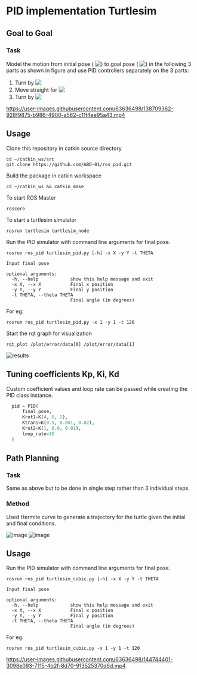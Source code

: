 # PID implementation Turtlesim

## Goal to Goal
### Task
Model the motion from initial pose (<!-- $\bar{x}, \bar{y}, \bar{\theta}$ --> <img style="transform: translateY(0.1em); background: white;" src="https://render.githubusercontent.com/render/math?math=%5Cbar%7Bx%7D%2C%20%5Cbar%7By%7D%2C%20%5Cbar%7B%5Ctheta%7D">) to goal pose (<!-- $\bar{x\prime}, \bar{y\prime}, \bar{\theta\prime}$ --> <img style="transform: translateY(0.1em); background: white;" src="https://render.githubusercontent.com/render/math?math=%5Cbar%7Bx%5Cprime%7D%2C%20%5Cbar%7By%5Cprime%7D%2C%20%5Cbar%7B%5Ctheta%5Cprime%7D">) in the following 3 parts as shown in figure and use PID controllers separately on the 3 parts:
1. Turn by <!-- $\delta_{rot1}$ --> <img style="transform: translateY(0.1em); background: white;" src="https://render.githubusercontent.com/render/math?math=%5Cdelta_%7Brot1%7D">
2. Move straight for <!-- $\delta_{trans}$ --> <img style="transform: translateY(0.1em); background: white;" src="https://render.githubusercontent.com/render/math?math=%5Cdelta_%7Btrans%7D">
3. Turn by <!-- $\delta_{rot2}$ --> <img style="transform: translateY(0.1em); background: white;" src="https://render.githubusercontent.com/render/math?math=%5Cdelta_%7Brot2%7D">

https://user-images.githubusercontent.com/63636498/138709362-928f9875-b986-4900-a582-c11f4ee95a43.mp4

## Usage

Clone this repository in catkin source directory
```
cd ~/catkin_ws/src
git clone https://github.com/ABD-01/ros_pid.git
```

Build the package in catkin workspace
```
cd ~/catkin_ws && catkin_make
```

To start ROS Master
```
roscore
```

To start a turtlesim simulator
```
rosrun turtlesim turtlesim_node
```

Run the PID simulator with command line arguments for final pose.
```
rosrun ros_pid turtlesim_pid.py [-h] -x X -y Y -t THETA

Input final pose

optional arguments:
  -h, --help            show this help message and exit
  -x X, --x X           Final x position
  -y Y, --y Y           Final y position
  -t THETA, --theta THETA
                        Final angle (in degrees)
```
For eg:
```
rosrun ros_pid turtlesim_pid.py -x 1 -y 1 -t 120
```

Start the rqt graph for visualization
```
rqt_plot /plot/error/data[0] /plot/error/data[1]
```
![results](/assets/rospid.gif)

## Tuning coefficients Kp, Ki, Kd

Custom coefficient values and loop rate can be passed while creating the PID class instance.

```py
  pid = PID(
      final_pose,
      Krot1=K(4, 0, 2),
      Ktrans=K(0.5, 0.001, 0.02),
      Krot2=K(1, 0.0, 0.01),
      loop_rate=10
  )
```

## Path Planning
### Task
Same as above but to be done in single step rather than 3 individual steps.

### Method
Used Hermite curve to generate a trajectory for the turtle given the initial and final conditions.

![image](https://user-images.githubusercontent.com/63636498/144742759-e6357843-0911-4be5-920c-720b4cb37e45.png)
![image](https://user-images.githubusercontent.com/63636498/144742771-86d5fc51-ba7e-46ab-9b8c-28099fe54fb6.png)

## Usage

Run the PID simulator with command line arguments for final pose.
```
rosrun ros_pid turtlesim_cubic.py [-h] -x X -y Y -t THETA

Input final pose

optional arguments:
  -h, --help            show this help message and exit
  -x X, --x X           Final x position
  -y Y, --y Y           Final y position
  -t THETA, --theta THETA
                        Final angle (in degrees)
```
For eg:
```
rosrun ros_pid turtlesim_cubic.py -x 1 -y 1 -t 120
```

https://user-images.githubusercontent.com/63636498/144744401-3098e093-7115-4b2f-8d70-913525370d6d.mp4
